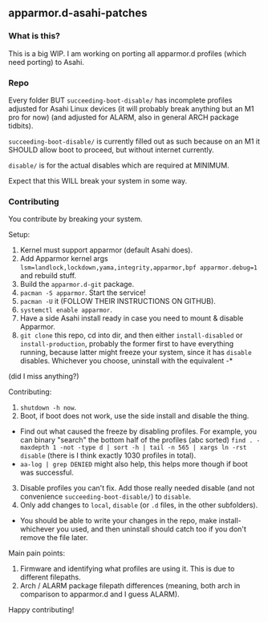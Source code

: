 ## apparmor.d-asahi-patches

### What is this?

This is a big WIP. I am working on porting all apparmor.d profiles (which need porting) to Asahi.

### Repo

Every folder BUT `succeeding-boot-disable/` has incomplete profiles adjusted for Asahi Linux devices (it will probably break anything but an M1 pro for now) (and adjusted for ALARM, also in general ARCH package tidbits).

`succeeding-boot-disable/` is currently filled out as such because on an M1 it SHOULD allow boot to proceed, but without internet currently.

`disable/` is for the actual disables which are required at MINIMUM.

Expect that this WILL break your system in some way.

### Contributing

You contribute by breaking your system.

Setup:

1. Kernel must support apparmor (default Asahi does).
2. Add Apparmor kernel args `lsm=landlock,lockdown,yama,integrity,apparmor,bpf apparmor.debug=1` and rebuild stuff.
3. Build the `apparmor.d-git` package.
4. `pacman -S apparmor`. Start the service!
5. `pacman -U` it (FOLLOW THEIR INSTRUCTIONS ON GITHUB).
6. `systemctl enable apparmor`.
7. Have a side Asahi install ready in case you need to mount & disable Apparmor.
8. `git clone` this repo, cd into dir, and then either `install-disabled` or `install-production`, probably the former first to have everything running, because latter might freeze your system, since it has `disable` disables. Whichever you choose, uninstall with the equivalent -*

(did I miss anything?)

Contributing:

1. `shutdown -h now`.
2. Boot, if boot does not work, use the side install and disable the thing. 
  * Find out what caused the freeze by disabling profiles. For example, you can binary "search" the bottom half of the profiles (abc sorted) `find . -maxdepth 1 -not -type d | sort -h | tail -n 565 | xargs ln -rst disable` (there is I think exactly 1030 profiles in total).
  * `aa-log | grep DENIED` might also help, this helps more though if boot was successful.
3. Disable profiles you can't fix. Add those really needed disable (and not convenience `succeeding-boot-disable/`) to `disable`.
4. Only add changes to `local`, `disable` (or `.d` files, in the other subfolders).
  * You should be able to write your changes in the repo, make install- whichever you used, and then uninstall should catch too if you don't remove the file later.


Main pain points:

1. Firmware and identifying what profiles are using it. This is due to different filepaths.
2. Arch / ALARM package filepath differences (meaning, both arch in comparison to apparmor.d and I guess ALARM).

Happy contributing!
